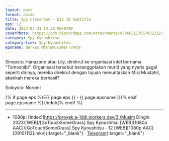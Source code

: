 ```yaml
---
layout: post
format: anime
title: Spy Classroom - E12 ID Subtitle
eps: 12
date: 2023-03-31 14:30:00+0700
coverPhoto: https://cdn.discordapp.com/attachments/970663117057032232/1091263609763549274/mpv-shot0225.jpg
category: Spy-Kyoushitsu
category-link: Spy-Kyoushitsu
epsname: Berkas 《Manamusume》 Grete
---
```


Sinopsis: Hanazono atau Lily, direkrut ke organisasi intel bernama "Tomoshibi". Organisasi tersebut beranggotakan murid yang nyaris gagal seperti dirinya, mereka direkrut dengan tujuan menuntaskan Misi Mustahil, akankah mereka berhasil?

Soloyolo: Noromi

{% if page.eps %}E{{ page.eps }} - {{ page.epsname }}{% elsif page.epsname %}Unduh{% endif %}

---
- 1080p: [Index](https://proyek.a-1ddl.workers.dev/3:/Musim Dingin 2023/[WEB]/[GoTouchSomeGrass] Spy Kyoushitsu [WEB][1080p AAC]/[GoTouchSomeGrass] Spy Kyoushitsu - 12 [WEB][1080p AAC][09101112].mkv){:target="_blank"} &middot; [Telegram](https://t.me/a1fansubweeklies/254){:target="_blank"}